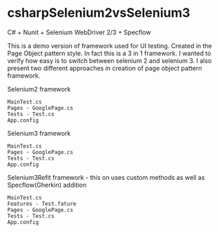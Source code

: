 # csharpSelenium2vsSelenium3

C# + Nunit + Selenium WebDriver 2/3 + Specflow

This is a demo version of framework used for UI testing. Created in the Page Object pattern style. In fact this is a 3 in 1 framework. I wanted to verify how easy is to switch between selenium 2 and selenium 3. I also present two different approaches in creation of page object pattern framework.

Selenium2 framework

    MainTest.cs 
    Pages - GooglePage.cs
    Tests - Test.cs
    App.config


Selenium3 framework

    MainTest.cs 
    Pages - GooglePage.cs
    Tests - Test.cs
    App.config


Selenium3Refit framework - this on uses custom methods as well as Specflow(Gherkin) addition

    MainTest.cs 
    Features - Test.fature
    Pages - GooglePage.cs
    Tests - Test.cs
    App.config

